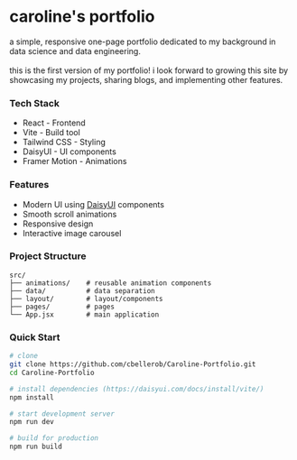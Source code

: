 # caroline's portfolio
a simple, responsive one-page portfolio dedicated to my background in data science and data engineering.  
<br>
this is the first version of my portfolio! i look forward to growing this site by showcasing
my projects, sharing blogs, and implementing other features.

### Tech Stack
- React - Frontend
- Vite - Build tool
- Tailwind CSS - Styling
- DaisyUI - UI components
- Framer Motion - Animations

### Features
- Modern UI using [DaisyUI](https://daisyui.com/) components
- Smooth scroll animations
- Responsive design
- Interactive image carousel

### Project Structure
```
src/
├── animations/    # reusable animation components
├── data/          # data separation
├── layout/        # layout/components
├── pages/         # pages
└── App.jsx        # main application
```

### Quick Start
```bash
# clone
git clone https://github.com/cbellerob/Caroline-Portfolio.git
cd Caroline-Portfolio

# install dependencies (https://daisyui.com/docs/install/vite/)
npm install

# start development server
npm run dev

# build for production
npm run build
```
